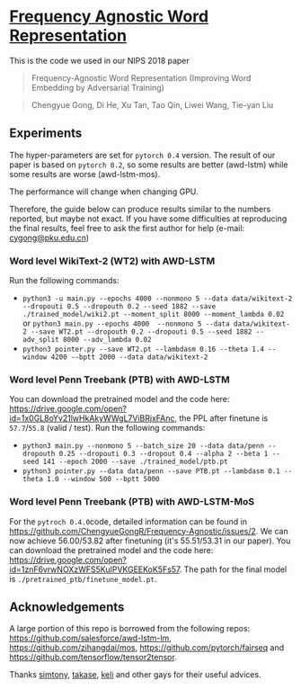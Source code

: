 # [Frequency Agnostic Word Representation](https://arxiv.org/pdf/1809.06858.pdf)
This is the code we used in our NIPS 2018 paper 
>Frequency-Agnostic Word Representation (Improving Word Embedding by Adversarial Training)

>Chengyue Gong, Di He, Xu Tan, Tao Qin, Liwei Wang, Tie-yan Liu

## Experiments
The hyper-parameters are set for `pytorch 0.4` version. The result of our paper is based on `pytorch 0.2`, so some results are better (awd-lstm) while some results are worse (awd-lstm-mos).

The performance will change when changing GPU.

Therefore, the guide below can produce results similar to the numbers reported, but maybe not exact. If you have some difficulties at reproducing the final results, feel free to ask the first author for help (e-mail: cygong@pku.edu.cn)

### Word level WikiText-2 (WT2) with AWD-LSTM
Run the following commands:

+ `python3 -u main.py --epochs 4000 --nonmono 5 --data data/wikitext-2 --dropouti 0.5 --dropouth 0.2 --seed 1882 --save ./trained_model/wiki2.pt --moment_split 8000 --moment_lambda 0.02`
or `python3 main.py --epochs 4000  --nonmono 5 --data data/wikitext-2 --save WT2.pt --dropouth 0.2 --dropouti 0.5 --seed 1882 --adv_split 8000 --adv_lambda 0.02`
+ `python3 pointer.py --save WT2.pt --lambdasm 0.16 --theta 1.4 --window 4200 --bptt 2000 --data data/wikitext-2`

### Word level Penn Treebank (PTB) with AWD-LSTM
You can download the pretrained model and the code here: https://drive.google.com/open?id=1x0GL8oYv21lwHkAkyWWgL7ViBRjxFAnc, the PPL after finetune is `57.7`/`55.8` (valid / test). 
Run the following commands:

+ `python3 main.py --nonmono 5 --batch_size 20 --data data/penn --dropouth 0.25 --dropouti 0.3 --dropout 0.4 --alpha 2 --beta 1 --seed 141 --epoch 2000 --save ./trained_model/ptb.pt`
+ `python3 pointer.py --data data/penn --save PTB.pt --lambdasm 0.1 --theta 1.0 --window 500 --bptt 5000`

### Word level Penn Treebank (PTB) with AWD-LSTM-MoS
For the `pytroch 0.4.0`code, detailed information can be found in https://github.com/ChengyueGongR/Frequency-Agnostic/issues/2.
We can now achieve 56.00/53.82 after finetuning (it's 55.51/53.31 in our paper). 
You can download the pretrained model and the code here: https://drive.google.com/open?id=1znF6vrwNOXzWFS5KuIPVKGEEKoK5Fs57. The path for the final model is `./pretrained_ptb/finetune_model.pt`. 

## Acknowledgements

A large portion of this repo is borrowed from the following repos:
https://github.com/salesforce/awd-lstm-lm, https://github.com/zihangdai/mos, https://github.com/pytorch/fairseq and https://github.com/tensorflow/tensor2tensor.

Thanks [simtony](https://github.com/simtony), [takase](https://github.com/takase), [keli](https://github.com/keli78) and other gays for their useful advices.
